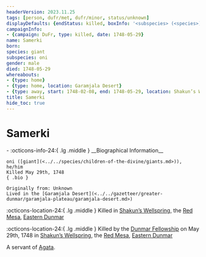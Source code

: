 ```yaml
---
headerVersion: 2023.11.25
tags: [person, dufr/met, dufr/minor, status/unknown]
displayDefaults: {endStatus: killed, boxInfo: '<subspecies> (<species>), <pronouns>'}
campaignInfo:
- {campaign: DuFr, type: killed, date: 1748-05-29}
name: Samerki
born:
species: giant
subspecies: oni
gender: male
died: 1748-05-29
whereabouts:
- {type: home}
- {type: home, location: Garamjala Desert}
- {type: away, start: 1748-02-08, end: 1748-05-29, location: Shakun’s Wellspring}
title: Samerki
hide_toc: true
---
```

# Samerki
<div class="grid cards ext-narrow-margin ext-one-column" markdown>
- :octicons-info-24:{ .lg .middle } __Biographical Information__

    oni ([giant](<../../species/children-of-the-divine/giants.md>)), he/him  
    Killed May 29th, 1748  
    { .bio }

    Originally from: Unknown
    Lived in the [Garamjala Desert](<../../gazetteer/greater-dunmar/garamjala-plateau/garamjala-desert.md>)
</div>

:octicons-location-24:{ .lg .middle } Killed in [Shakun’s Wellspring](<../../gazetteer/greater-dunmar/realms/dunmar/eastern-dunmar/shakuns-wellspring.md>), the [Red Mesa](<../../gazetteer/greater-dunmar/realms/dunmar/eastern-dunmar/red-mesa.md>), [Eastern Dunmar](<../../gazetteer/greater-dunmar/realms/dunmar/eastern-dunmar/eastern-dunmar.md>)



:octicons-location-24:{ .lg .middle } Killed by the [Dunmar Fellowship](<../pcs/dunmar-fellowship/dunmar-fellowship.md>) on May 29th, 1748 in [Shakun’s Wellspring](<../../gazetteer/greater-dunmar/realms/dunmar/eastern-dunmar/shakuns-wellspring.md>), the [Red Mesa](<../../gazetteer/greater-dunmar/realms/dunmar/eastern-dunmar/red-mesa.md>), [Eastern Dunmar](<../../gazetteer/greater-dunmar/realms/dunmar/eastern-dunmar/eastern-dunmar.md>)  


A servant of [Agata](<../fey/agata.md>). 